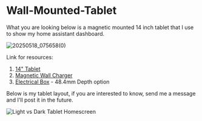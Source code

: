 # Wall-Mounted-Tablet

What you are looking below is a magnetic mounted 14 inch tablet that I use to show my home assistant dashboard.

![20250518_075658(0)](https://github.com/user-attachments/assets/ac11d87d-8d14-48c3-a178-ef995ce3a8a8)

Link for resources:
1. [14" Tablet](https://aliexpi.com/WMAj)
2. [Magnetic Wall Charger](https://aliexpi.com/GJY0)
3. [Electrical Box](https://aliexpi.com/4i6k) - 48.4mm Depth option

Below is my tablet layout, if you are interested to know, send me a message and I'll post it in the future.

![Light vs Dark Tablet Homescreen](https://github.com/user-attachments/assets/59ce0121-77c7-469e-bad5-e050894d4f91)



